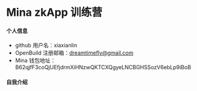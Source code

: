 # Mina zkApp 训练营

#### 个人信息

-   github 用户名：xiaxianlin
-   OpenBuild 注册邮箱：dreamtimefly@gmail.com
-   Mina 钱包地址：B62qjfF3coQjUEfjdrmXiHNzwQKTCXQgyeLNCBGHSSozV6ebLp9iBoB

#### 自我介绍
